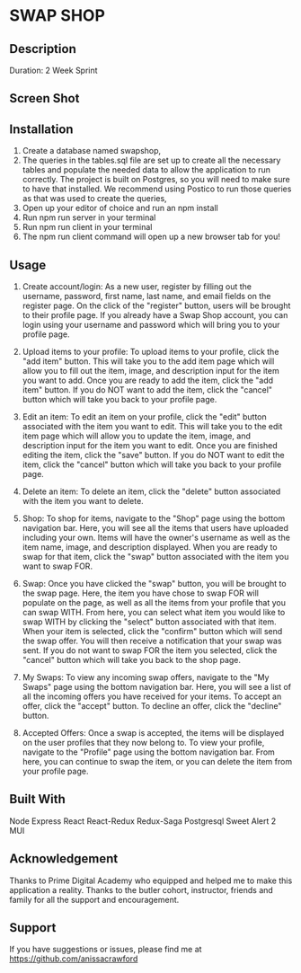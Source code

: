 # SWAP SHOP 

## Description
Duration: 2 Week Sprint

## Screen Shot



## Installation
1. Create a database named swapshop,
2. The queries in the tables.sql file are set up to create all the necessary tables and populate the needed data to allow the application to run correctly. The project is built on Postgres, so you will need to make sure to have that installed. We recommend using Postico to run those queries as that was used to create the queries,
3. Open up your editor of choice and run an npm install
4. Run npm run server in your terminal
5. Run npm run client in your terminal
6. The npm run client command will open up a new browser tab for you!

## Usage
1. Create account/login: 
As a new user, register by filling out the username, password, first name, last name, and email fields on the register page. On the click of the "register" button, users will be brought to their profile page. If you already have a Swap Shop account, you can login using your username and password which will bring you to your profile page. 

2. Upload items to your profile:
To upload items to your profile, click the "add item" button. This will take you to the add item page which will allow you to fill out the item, image, and description input for the item you want to add. Once you are ready to add the item, click the "add item" button. If you do NOT want to add the item, click the "cancel" button which will take you back to your profile page. 

3. Edit an item:
To edit an item on your profile, click the "edit" button associated with the item you want to edit. This will take you to the edit item page which will allow you to update the item, image, and description input for the item you want to edit. Once you are finished editing the item, click the "save" button. If you do NOT want to edit the item, click the "cancel" button which will take you back to your profile page. 

4. Delete an item: 
To delete an item, click the "delete" button associated with the item you want to delete.

5. Shop: 
To shop for items, navigate to the "Shop" page using the bottom navigation bar. Here, you will see all the items that users have uploaded including your own. Items will have the owner's username as well as the item name, image, and description displayed. When you are ready to swap for that item, click the "swap" button associated with the item you want to swap FOR. 

6. Swap: 
Once you have clicked the "swap" button, you will be brought to the swap page. Here, the item you have chose to swap FOR will populate on the page, as well as all the items from your profile that you can swap WITH. From here, you can select what item you would like to swap WITH by clicking the "select" button associated with that item. When your item is selected, click the "confirm" button which will send the swap offer. You will then receive a notification that your swap was sent. If you do not want to swap FOR the item you selected, click the "cancel" button which will take you back to the shop page. 

7. My Swaps: 
To view any incoming swap offers, navigate to the "My Swaps" page using the bottom navigation bar. Here, you will see a list of all the incoming offers you have received for your items. To accept an offer, click the "accept" button. To decline an offer, click the "decline" button. 

8. Accepted Offers: 
Once a swap is accepted, the items will be displayed on the user profiles that they now belong to. To view your profile, navigate to the "Profile" page using the bottom navigation bar. From here, you can continue to swap the item, or you can delete the item from your profile page. 

## Built With
Node
Express
React
React-Redux
Redux-Saga
Postgresql
Sweet Alert 2
MUI

## Acknowledgement
Thanks to Prime Digital Academy who equipped and helped me to make this application a reality. Thanks to the butler cohort, instructor, friends and family for all the support and encouragement. 

## Support
If you have suggestions or issues, please find me at https://github.com/anissacrawford

